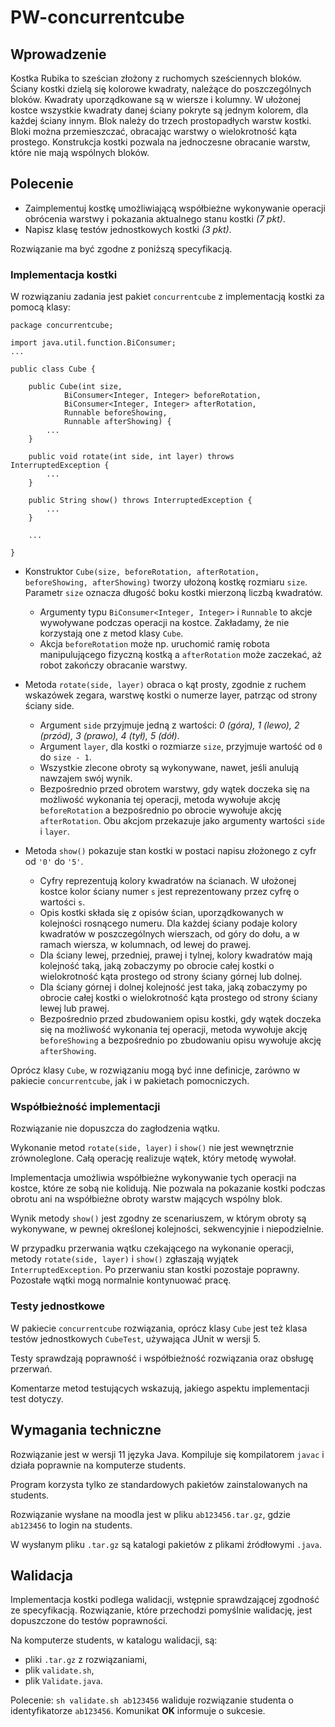 # PW-concurrentcube

## Wprowadzenie
Kostka Rubika to sześcian złożony z ruchomych sześciennych bloków.
Ściany kostki dzielą się kolorowe kwadraty, należące do poszczególnych bloków. Kwadraty uporządkowane są w wiersze i kolumny. W ułożonej kostce wszystkie kwadraty danej ściany pokryte są jednym kolorem, dla każdej ściany innym.
Blok należy do trzech prostopadłych warstw kostki. Bloki można przemieszczać, obracając warstwy o wielokrotność kąta prostego.
Konstrukcja kostki pozwala na jednoczesne obracanie warstw, które nie mają wspólnych bloków.

## Polecenie
* Zaimplementuj kostkę umożliwiającą współbieżne wykonywanie operacji obrócenia warstwy i pokazania aktualnego stanu kostki *(7 pkt)*.
* Napisz klasę testów jednostkowych kostki *(3 pkt)*.

Rozwiązanie ma być zgodne z poniższą specyfikacją.

### Implementacja kostki
W rozwiązaniu zadania jest pakiet `concurrentcube` z implementacją kostki za pomocą klasy:
```
package concurrentcube;

import java.util.function.BiConsumer;
...

public class Cube {

    public Cube(int size,
            BiConsumer<Integer, Integer> beforeRotation,
            BiConsumer<Integer, Integer> afterRotation,
            Runnable beforeShowing,
            Runnable afterShowing) {
        ...
    }

    public void rotate(int side, int layer) throws InterruptedException {
        ...
    }

    public String show() throws InterruptedException {
        ...
    }

    ...

}
```
* Konstruktor `Cube(size, beforeRotation, afterRotation, beforeShowing, afterShowing)` tworzy ułożoną kostkę rozmiaru `size`. Parametr `size` oznacza długość boku kostki mierzoną liczbą kwadratów.
  - Argumenty typu `BiConsumer<Integer, Integer>` i `Runnable` to akcje wywoływane podczas operacji na kostce. Zakładamy, że nie korzystają one z metod klasy `Cube`.
  - Akcja `beforeRotation` może np. uruchomić ramię robota manipulującego fizyczną kostką a `afterRotation` może zaczekać, aż robot zakończy obracanie warstwy.

* Metoda `rotate(side, layer)` obraca o kąt prosty, zgodnie z ruchem wskazówek zegara, warstwę kostki o numerze layer, patrząc od strony ściany side.
  - Argument `side` przyjmuje jedną z wartości: *0 (góra), 1 (lewo), 2 (przód), 3 (prawo), 4 (tył), 5 (dół)*.
  - Argument `layer`, dla kostki o rozmiarze `size`, przyjmuje wartość od `0` do `size - 1`.
  - Wszystkie zlecone obroty są wykonywane, nawet, jeśli anulują nawzajem swój wynik.
  - Bezpośrednio przed obrotem warstwy, gdy wątek doczeka się na możliwość wykonania tej operacji, metoda wywołuje akcję `beforeRotation` a bezpośrednio po obrocie wywołuje akcję `afterRotation`. Obu akcjom przekazuje jako argumenty wartości `side` i `layer`.

* Metoda `show()` pokazuje stan kostki w postaci napisu złożonego z cyfr od `'0'` do `'5'`.
  - Cyfry reprezentują kolory kwadratów na ścianach. W ułożonej kostce kolor ściany numer `s` jest reprezentowany przez cyfrę o wartości `s`.
  - Opis kostki składa się z opisów ścian, uporządkowanych w kolejności rosnącego numeru. Dla każdej ściany podaje kolory kwadratów w poszczególnych wierszach, od góry do dołu, a w ramach wiersza, w kolumnach, od lewej do prawej.
  - Dla ściany lewej, przedniej, prawej i tylnej, kolory kwadratów mają kolejność taką, jaką zobaczymy po obrocie całej kostki o wielokrotność kąta prostego od strony ściany górnej lub dolnej.
  - Dla ściany górnej i dolnej kolejność jest taka, jaką zobaczymy po obrocie całej kostki o wielokrotność kąta prostego od strony ściany lewej lub prawej.
  - Bezpośrednio przed zbudowaniem opisu kostki, gdy wątek doczeka się na możliwość wykonania tej operacji, metoda wywołuje akcję `beforeShowing` a bezpośrednio po zbudowaniu opisu wywołuje akcję `afterShowing`.

Oprócz klasy `Cube`, w rozwiązaniu mogą być inne definicje, zarówno w pakiecie `concurrentcube`, jak i w pakietach pomocniczych.

### Współbieżność implementacji
Rozwiązanie nie dopuszcza do zagłodzenia wątku.

Wykonanie metod `rotate(side, layer)` i `show()` nie jest wewnętrznie zrównoleglone. Całą operację realizuje wątek, który metodę wywołał.

Implementacja umożliwia współbieżne wykonywanie tych operacji na kostce, które ze sobą nie kolidują. Nie pozwala na pokazanie kostki podczas obrotu ani na współbieżne obroty warstw mających wspólny blok.

Wynik metody `show()` jest zgodny ze scenariuszem, w którym obroty są wykonywane, w pewnej określonej kolejności, sekwencyjnie i niepodzielnie.

W przypadku przerwania wątku czekającego na wykonanie operacji, metody `rotate(side, layer)` i `show()` zgłaszają wyjątek `InterruptedException`. Po przerwaniu stan kostki pozostaje poprawny. Pozostałe wątki mogą normalnie kontynuować pracę.

### Testy jednostkowe
W pakiecie `concurrentcube` rozwiązania, oprócz klasy `Cube` jest też klasa testów jednostkowych `CubeTest`, używająca JUnit w wersji 5.

Testy sprawdzają poprawność i współbieżność rozwiązania oraz obsługę przerwań.

Komentarze metod testujących wskazują, jakiego aspektu implementacji test dotyczy.

## Wymagania techniczne
Rozwiązanie jest w wersji 11 języka Java. Kompiluje się kompilatorem `javac` i działa poprawnie na komputerze students.

Program korzysta tylko ze standardowych pakietów zainstalowanych na students.

Rozwiązanie wysłane na moodla jest w pliku `ab123456.tar.gz`, gdzie `ab123456` to login na students.

W wysłanym pliku `.tar.gz` są katalogi pakietów z plikami źródłowymi `.java`.

## Walidacja
Implementacja kostki podlega walidacji, wstępnie sprawdzającej zgodność ze specyfikacją. Rozwiązanie, które przechodzi pomyślnie walidację, jest dopuszczone do testów poprawności.

Na komputerze students, w katalogu walidacji, są:

* pliki `.tar.gz` z rozwiązaniami,
* plik `validate.sh`,
* plik `Validate.java`.

Polecenie:
```sh validate.sh ab123456```
waliduje rozwiązanie studenta o identyfikatorze `ab123456`. Komunikat **OK** informuje o sukcesie.
